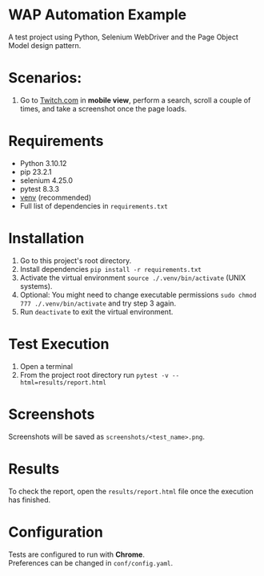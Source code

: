 # WAP Automation Example

A test project using Python, Selenium WebDriver and the Page Object Model design pattern.

# Scenarios:
1. Go to [Twitch.com](<https://www.twitch.com>) in <b>mobile view</b>, perform a search, scroll a couple of times, and take a screenshot once the page loads.

# Requirements

* Python 3.10.12
* pip 23.2.1
* selenium 4.25.0
* pytest 8.3.3
* [venv](<https://packaging.python.org/guides/installing-using-pip-and-virtual-environments/>) (recommended)
* Full list of dependencies in `requirements.txt`

# Installation

1. Go to this project's root directory.
2. Install dependencies `pip install -r requirements.txt`
3. Activate the virtual environment `source ./.venv/bin/activate` (UNIX systems).
4. Optional: You might need to change executable permissions `sudo chmod 777 ./.venv/bin/activate` and try step 3 again.
5. Run `deactivate` to exit the virtual environment.

# Test Execution

1. Open a terminal
2. From the project root directory run `pytest -v --html=results/report.html`

# Screenshots

Screenshots will be saved as `screenshots/<test_name>.png`.

# Results

To check the report, open the `results/report.html` file once the execution has finished.

# Configuration

Tests are configured to run with <b>Chrome</b>.<br> 
Preferences can be changed in `conf/config.yaml`.
